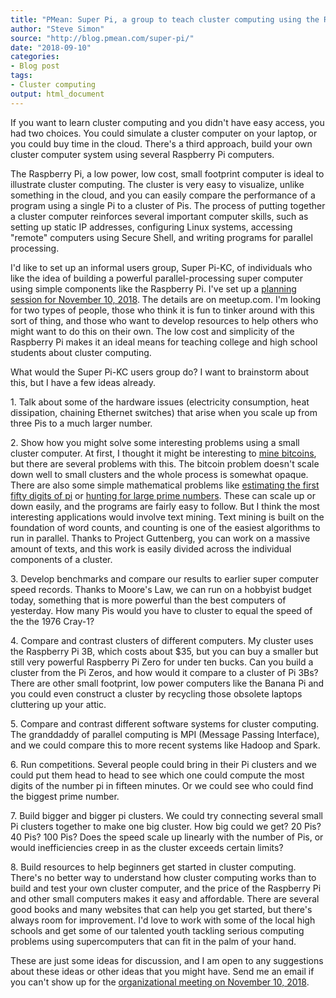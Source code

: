 ```yaml
---
title: "PMean: Super Pi, a group to teach cluster computing using the Raspberry Pi"
author: "Steve Simon"
source: "http://blog.pmean.com/super-pi/"
date: "2018-09-10"
categories:
- Blog post
tags:
- Cluster computing
output: html_document
---
```


If you want to learn cluster computing and you didn't have easy access,
you had two choices. You could simulate a cluster computer on your
laptop, or you could buy time in the cloud. There's a third approach,
build your own cluster computer system using several Raspberry Pi
computers.

<!---More--->

The Raspberry Pi, a low power, low cost, small footprint computer is
ideal to illustrate cluster computing. The cluster is very easy to
visualize, unlike something in the cloud, and you can easily compare the
performance of a program using a single Pi to a cluster of Pis. The
process of putting together a cluster computer reinforces several
important computer skills, such as setting up static IP addresses,
configuring Linux systems, accessing "remote" computers using Secure
Shell, and writing programs for parallel processing.

I'd like to set up an informal users group, Super Pi-KC, of individuals
who like the idea of building a powerful parallel-processing super
computer using simple components like the Raspberry Pi. I've set up a
[planning session for November 10,
2018](https://www.meetup.com/Kansas-City-R-Users-Group/events/254571498/).
The details are on meetup.com. I'm looking for two types of people,
those who think it is fun to tinker around with this sort of thing, and
those who want to develop resources to help others who might want to do
this on their own. The low cost and simplicity of the Raspberry Pi makes
it an ideal means for teaching college and high school students about
cluster computing.

What would the Super Pi-KC users group do? I want to brainstorm about
this, but I have a few ideas already.

1\. Talk about some of the hardware issues (electricity consumption, heat
dissipation, chaining Ethernet switches) that arise when you scale up
from three Pis to a much larger number.

2\. Show how you might solve some interesting problems using a small
cluster computer. At first, I thought it might be interesting to [mine
bitcoins](https://www.digitaltrends.com/computing/how-to-mine-bitcoin/),
but there are several problems with this. The bitcoin problem doesn't
scale down well to small clusters and the whole process is somewhat
opaque. There are also some simple mathematical problems like
[estimating the first fifty digits of
pi](https://en.wikipedia.org/wiki/Approximations_of_p) or [hunting for
large prime numbers](https://arxiv.org/abs/1709.09963). These can scale
up or down easily, and the programs are fairly easy to follow. But I
think the most interesting applications would involve text mining. Text
mining is built on the foundation of word counts, and counting is one of
the easiest algorithms to run in parallel. Thanks to Project Guttenberg,
you can work on a massive amount of texts, and this work is easily
divided across the individual components of a cluster.

3\. Develop benchmarks and compare our results to earlier super computer
speed records. Thanks to Moore's Law, we can run on a hobbyist budget
today, something that is more powerful than the best computers of
yesterday. How many Pis would you have to cluster to equal the speed of
the the 1976 Cray-1?

4\. Compare and contrast clusters of different computers. My cluster uses
the Raspberry Pi 3B, which costs about \$35, but you can buy a smaller
but still very powerful Raspberry Pi Zero for under ten bucks. Can you
build a cluster from the Pi Zeros, and how would it compare to a cluster
of Pi 3Bs? There are other small footprint, low power computers like the
Banana Pi and you could even construct a cluster by recycling those
obsolete laptops cluttering up your attic.

5\. Compare and contrast different software systems for cluster
computing. The granddaddy of parallel computing is MPI (Message Passing
Interface), and we could compare this to more recent systems like Hadoop
and Spark.

6\. Run competitions. Several people could bring in their Pi clusters and
we could put them head to head to see which one could compute the most
digits of the number pi in fifteen minutes. Or we could see who could
find the biggest prime number.

7\. Build bigger and bigger pi clusters. We could try connecting several
small Pi clusters together to make one big cluster. How big could we
get? 20 Pis? 40 Pis? 100 Pis? Does the speed scale up linearly with the
number of Pis, or would inefficiencies creep in as the cluster exceeds
certain limits?

8\. Build resources to help beginners get started in cluster computing.
There's no better way to understand how cluster computing works than to
build and test your own cluster computer, and the price of the Raspberry
Pi and other small computers makes it easy and affordable. There are
several good books and many websites that can help you get started, but
there's always room for improvement. I'd love to work with some of the
local high schools and get some of our talented youth tackling serious
computing problems using supercomputers that can fit in the palm of your
hand.

These are just some ideas for discussion, and I am open to any
suggestions about these ideas or other ideas that you might have. Send
me an email if you can't show up for the [organizational meeting on
November 10,
2018](https://www.meetup.com/Kansas-City-R-Users-Group/events/254571498/).


